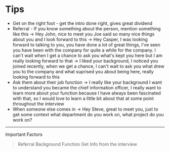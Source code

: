 # Tips

- Get on the right foot - get the intro done right, gives great dividend
- Referral - If you know something about the person, mention something like this
	-> Hey John, nice to meet you Joe said so many nice things about you and I look forward to this
	-> Hey Casper, I was looking forward to talking to you, you have done a lot of great things, I've seen you have been with the company for quite a while for the company. I can't wait when I get a chance to ask you what's kept you here but I am really looking forward to that
	-> I liked your background, I noticed you joined recently, when we get a chance, I can't wait to ask you what drew you to the company and what suprised you about being here, really looking forward to this
- Ask them about their job function
	-> I really like your background I want to understand you became the chief information officer, I really want to learn more about your function because I have always been fascinated with that, so I would love to learn a little bit about that at some point throughout the interview
- When someone else comes in
	-> Hey Steve, great to meet you, just to get some context what department do you work on, what project do you work on?
	
---
Important Factors

> Referral
> Background
> Function
> Get Info from the interview
